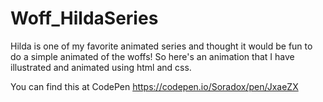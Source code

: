 # Woff_HildaSeries

Hilda is one of my favorite animated series and thought it would be fun to do a simple animated of the woffs! So here's an animation that I have illustrated and animated using html and css.

You can find this at CodePen https://codepen.io/Soradox/pen/JxaeZX